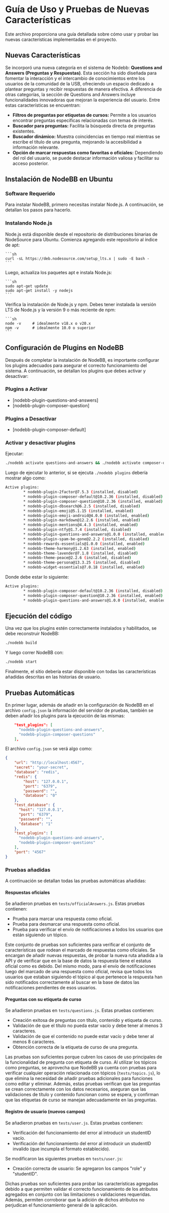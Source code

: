 # Guía de Uso y Pruebas de Nuevas Características
Este archivo proporciona una guía detallada sobre cómo usar y probar las nuevas características implementadas en el proyecto.

## Nuevas Características
Se incorporó una nueva categoría en el sistema de Nodebb: **Questions and Answers (Preguntas y Respuestas)**. Esta sección ha sido diseñada para fomentar la interacción y el intercambio de conocimientos entre los usuarios de la comunidad de la USB, ofreciendo un espacio dedicado a plantear preguntas y recibir respuestas de manera efectiva.
A diferencia de otras categorías, la sección de Questions and Answers incluye funcionalidades innovadoras que mejoran la experiencia del usuario. Entre estas características se encuentran:

- **Filtros de preguntas por etiquetas de cursos:** Permite a los usuarios encontrar preguntas específicas relacionadas con temas de interés.
- **Buscador para preguntas:** Facilita la búsqueda directa de preguntas existentes.
- **Buscador dinámico:** Muestra coincidencias en tiempo real mientras se escribe el título de una pregunta, mejorando la accesibilidad a información relevante.
- **Opción de marcar respuestas como favoritas o oficiales:** Dependiendo del rol del usuario, se puede destacar información valiosa y facilitar su acceso posterior.


## Instalación de NodeBB en Ubuntu

### Software Requerido
Para instalar NodeBB, primero necesitas instalar Node.js. A continuación, se detallan los pasos para hacerlo.


### Instalando Node.js
Node.js está disponible desde el repositorio de distribuciones binarias de NodeSource para Ubuntu. Comienza agregando este repositorio al índice de apt:

    ```sh
    curl -sL https://deb.nodesource.com/setup_lts.x | sudo -E bash -
    ```

Luego, actualiza los paquetes apt e instala Node.js:

    ```sh
    sudo apt-get update
    sudo apt-get install -y nodejs
    ```

Verifica la instalación de Node.js y npm. Debes tener instalada la versión LTS de Node.js y la versión 9 o más reciente de npm:

    ```sh
    node -v     # idealmente v18.x o v20.x
    npm -v      # idealmente 10.0 o superior
    ```

## Configuración de Plugins en NodeBB
Después de completar la instalación de NodeBB, es importante configurar los plugins adecuados para asegurar el correcto funcionamiento del sistema. A continuación, se detallan los plugins que debes activar y desactivar:

### Plugins a Activar

- [nodebb-plugin-questions-and-answers]
- [nodebb-plugin-composer-question]

### Plugins a Desactivar

- [nodebb-plugin-composer-default]

### Activar y desactivar plugins
Ejecutar:

```sh
./nodebb activate questions-and-answers && ./nodebb activate composer-question && ./nodebb reset -p composer-default 
```

Luego de ejecutar lo anterior, si se ejecuta `./nodebb plugins` debería mostrar algo como:
```sh
Active plugins:
        * nodebb-plugin-2factor@7.5.3 (installed, disabled)
        * nodebb-plugin-composer-default@10.2.36 (installed, disabled)
        * nodebb-plugin-composer-question@10.2.36 (installed, enabled)
        * nodebb-plugin-dbsearch@6.2.5 (installed, disabled)
        * nodebb-plugin-emoji@5.1.15 (installed, enabled)
        * nodebb-plugin-emoji-android@4.0.0 (installed, enabled)
        * nodebb-plugin-markdown@12.2.6 (installed, enabled)
        * nodebb-plugin-mentions@4.4.3 (installed, enabled)
        * nodebb-plugin-ntfy@1.7.4 (installed, disabled)
        * nodebb-plugin-questions-and-answers@1.0.0 (installed, enabled)
        * nodebb-plugin-spam-be-gone@2.2.2 (installed, disabled)
        * nodebb-rewards-essentials@1.0.0 (installed, enabled)
        * nodebb-theme-harmony@1.2.63 (installed, enabled)
        * nodebb-theme-lavender@7.1.8 (installed, disabled)
        * nodebb-theme-peace@2.2.6 (installed, disabled)
        * nodebb-theme-persona@13.3.25 (installed, disabled)
        * nodebb-widget-essentials@7.0.18 (installed, enabled)
```
Donde debe estar lo siguiente:
```sh
Active plugins:
        * nodebb-plugin-composer-default@10.2.36 (installed, disabled)
        * nodebb-plugin-composer-question@10.2.36 (installed, enabled)
        * nodebb-plugin-questions-and-answers@1.0.0 (installed, enabled)
```

## Ejecución del código

Una vez que los plugins estén correctamente instalados y habilitados, se debe reconstruir NodeBB:

```sh
./nodebb build
```

Y luego correr NodeBB con:
```sh
./nodebb start
```

Finalmente, el sitio debería estar disponible con todas las características añadidas descritas en las historias de usuario.

## Pruebas Automáticas
En primer lugar, además de añadir en la configuración de NodeBB en el archivo `config.json` la información del servidor de pruebas, también se deben añadir los plugins para la ejecución de las mismas:
```json
    "test_plugins": [
      "nodebb-plugin-questions-and-answers",
      "nodebb-plugin-composer-questions"
    ],
```

El archivo `config.json` se verá algo como:
```json
{
    "url": "http://localhost:4567",
    "secret": "your-secret",
    "database": "redis",
    "redis": {
        "host": "127.0.0.1",
        "port": "6379",
        "password": "",
        "database": "0"
    },
    "test_database": {
      "host": "127.0.0.1",
      "port": "6379",
      "password": "",
      "database": "1"
    },
    "test_plugins": [
      "nodebb-plugin-questions-and-answers",
      "nodebb-plugin-composer-questions"
    ],
    "port": "4567"
}
```

### Pruebas añadidas

A continuación se detallan todas las pruebas automáticas añadidas:

#### Respuestas oficiales

Se añadieron pruebas en `tests/officialAnswers.js`. Estas pruebas contienen:
- Prueba para marcar una respuesta como oficial.
- Prueba para desmarcar una respuesta como oficial.
- Prueba para verificar el envío de notificaciones a todos los usuarios que están siguiendo un tópico.

Este conjunto de pruebas son suficientes para verificar el conjunto de características que rodean el marcado de respuestas como oficiales. Se encargan de añadir nuevas respuestas, de probar la nueva ruta añadida a la API y de verificar que en la base de datos la respuesta tiene el estatus oficial como es debido. Del mismo modo, para el envío de notificaciones luego del marcado de una respuesta como oficial, revisa que todos los usuarios que estaban siguiendo el tópico al que pertenece la respuesta han sido notificados correctamente al buscar en la base de datos las notificaciones pendientes de esos usuarios.

#### Preguntas con su etiqueta de curso

Se añadieron pruebas en `tests/questions.js`. Estas pruebas contienen:
- Creación exitosa de preguntas con título, contenido y etiqueta de curso.
- Validación de que el título no pueda estar vacío y debe tener al menos 3 caracteres.
- Validación de que el contenido no puede estar vacío y debe tener al menos 8 caracteres.
- Obtención correcta de la etiqueta de curso de una pregunta.

Las pruebas son suficientes porque cubren los casos de uso principales de la funcionalidad de pregunta con etiqueta de curso. Al utilizar los tópicos como preguntas, se aprovecha que NodeBB ya cuenta con pruebas para verificar cualquier operación relacionada con tópicos (`tests/topics.js`), lo que elimina la necesidad de añadir pruebas adicionales para funciones como editar y eliminar. Además, estas pruebas verifican que las preguntas se crean correctamente con los datos necesarios, aseguran que las validaciones de título y contenido funcionan como se espera, y confirman que las etiquetas de curso se manejan adecuadamente en las preguntas.

#### Registro de usuario (nuevos campos)

Se añadieron pruebas en `tests/user.js`. Estas pruebas contienen:
- Verificación del funcionamiento del error al introducir un studentID vacío.
- Verificación del funcionamiento del error al introducir un studentID invalido (que incumpla el formato establecido).

Se modificaron las siguientes pruebas en `tests/user.js`:
- Creación correcta de usuario: Se agregaron los campos "role" y "studentID".
 
Dichas pruebas son suficientes para probar las características agregadas debido a que permiten validar el correcto funcionamiento de los atributos agregados en conjunto con las limitaciones o validaciones requeridas. Además, permiten corroborar que la adición de dichos atributos no perjudican el funcionamiento general de la aplicación.
